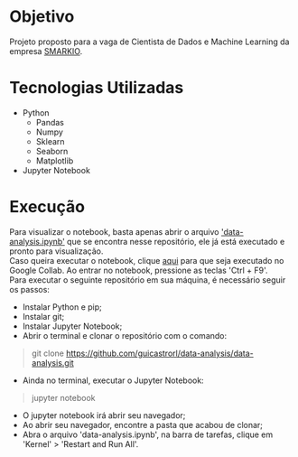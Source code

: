 # Objetivo
Projeto proposto para a vaga de Cientista de Dados e Machine Learning da empresa [SMARKIO](https://smarkio.com.br).

# Tecnologias Utilizadas
* Python
  * Pandas
  * Numpy
  * Sklearn
  * Seaborn
  * Matplotlib
* Jupyter Notebook

# Execução
Para visualizar o notebook, basta apenas abrir o arquivo ['data-analysis.ipynb'](https://github.com/guicastrorl/data-analysis/blob/main/data-analysis.ipynb) que se encontra nesse repositório, ele já está executado e pronto para visualização.<br>
Caso queira executar o notebook, clique [aqui](https://colab.research.google.com/drive/1DbTuPBUbNfx0FCxm8XGb9TLMIt_cIgja?usp=sharing) para que seja executado no Google Collab. Ao entrar no notebook, pressione as teclas 'Ctrl + F9'.<br>
Para executar o seguinte repositório em sua máquina, é necessário seguir os passos:<br>
* Instalar Python e pip;
* Instalar git;
* Instalar Jupyter Notebook;
* Abrir o terminal e clonar o repositório com o comando:
> git clone https://github.com/guicastrorl/data-analysis/data-analysis.git
* Ainda no terminal, executar o Jupyter Notebook:
> jupyter notebook
* O jupyter notebook irá abrir seu navegador;
* Ao abrir seu navegador, encontre a pasta que acabou de clonar;
* Abra o arquivo 'data-analysis.ipynb', na barra de tarefas, clique em 'Kernel' > 'Restart and Run All'.
